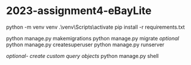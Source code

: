 # 2023-assignment4-eBayLite

python -m venv venv 
.\venv\Scripts\activate
pip install -r requirements.txt

python manage.py makemigrations
python manage.py migrate
*optional* python manage.py createsuperuser
python manage.py runserver

*optional- create custom query objects* python manage.py shell


```

